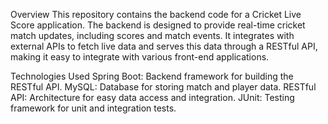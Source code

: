 Overview
This repository contains the backend code for a Cricket Live Score application. The backend is designed to provide real-time cricket match updates, including scores and match events. It integrates with external APIs to fetch live data and serves this data through a RESTful API, making it easy to integrate with various front-end applications.

Technologies Used
Spring Boot: Backend framework for building the RESTful API.
MySQL: Database for storing match and player data.
RESTful API: Architecture for easy data access and integration.
JUnit: Testing framework for unit and integration tests.
